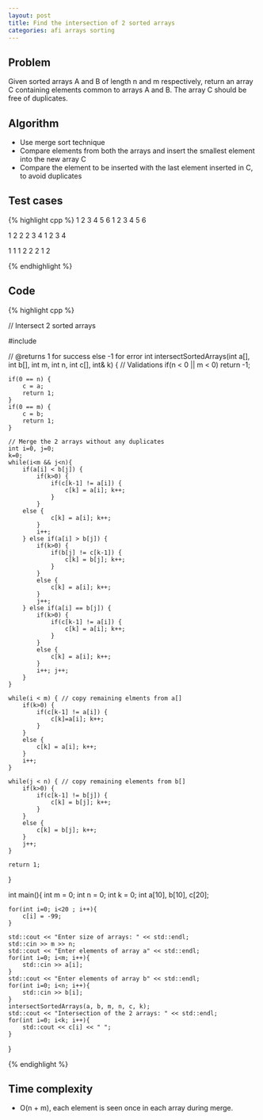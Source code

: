 ```yaml
---
layout: post
title: Find the intersection of 2 sorted arrays
categories: afi arrays sorting
---
```


## Problem
Given sorted arrays A and B of length n and m respectively, return an array C containing elements common to arrays A and B. The array C should be free of duplicates. 

## Algorithm
- Use merge sort technique
- Compare elements from both the arrays and insert the smallest element into the new array C
- Compare the element to be inserted with the last element inserted in C, to avoid duplicates

## Test cases
{% highlight cpp %}
1 2 3
4 5 6
1 2 3 4 5 6

1 2 2
2 3 4
1 2 3 4

1 1 1
2 2 2
1 2

{% endhighlight %}

## Code

{% highlight cpp %}

// Intersect 2 sorted arrays

#include <iostream>

// @returns 1 for success else -1 for error
int intersectSortedArrays(int a[], int b[], int m, int n, int c[], int& k) {
	// Validations
	if(n < 0 || m < 0) return -1;
	
	if(0 == n) {
		c = a;
		return 1;
	}
	if(0 == m) {
		c = b;
		return 1;
	}
	
	// Merge the 2 arrays without any duplicates
	int i=0, j=0;
	k=0;
	while(i<m && j<n){
		if(a[i] < b[j]) {
			if(k>0) {
				if(c[k-1] != a[i]) {
					c[k] = a[i]; k++;
				}
			} 
		else {
				c[k] = a[i]; k++;
			}
			i++;
		} else if(a[i] > b[j]) {
			if(k>0) {
				if(b[j] != c[k-1]) {
					c[k] = b[j]; k++;
				}
			}
			else {
				c[k] = a[i]; k++;
			}
			j++;
		} else if(a[i] == b[j]) {
			if(k>0) {
				if(c[k-1] != a[i]) {
					c[k] = a[i]; k++;
				}
			} 
			else {
				c[k] = a[i]; k++;
			}
			i++; j++;
		}
	}
	
	while(i < m) { // copy remaining elments from a[]
		if(k>0) {
			if(c[k-1] != a[i]) {
				c[k]=a[i]; k++; 
			}
		}
		else {
			c[k] = a[i]; k++; 
		}
		i++;
	}
	
	while(j < n) { // copy remaining elements from b[]
		if(k>0) {
			if(c[k-1] != b[j]) {
				c[k] = b[j]; k++;
			}
		}
		else {
			c[k] = b[j]; k++;
		}
		j++;
	}
	
	return 1;
}

int main(){
	int m = 0;
	int n = 0;
	int k = 0;
	int a[10], b[10], c[20];
	
	for(int i=0; i<20 ; i++){
		c[i] = -99;
	}
	
	std::cout << "Enter size of arrays: " << std::endl;
	std::cin >> m >> n;
	std::cout << "Enter elements of array a" << std::endl;
	for(int i=0; i<m; i++){
		std::cin >> a[i];
	}
	std::cout << "Enter elements of array b" << std::endl;
	for(int i=0; i<n; i++){
		std::cin >> b[i];
	}
	intersectSortedArrays(a, b, m, n, c, k);
	std::cout << "Intersection of the 2 arrays: " << std::endl;
	for(int i=0; i<k; i++){
		std::cout << c[i] << " ";
	}
}

{% endighlight %}

## Time complexity
- O(n + m), each element is seen once in each array during merge.